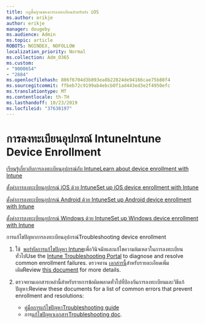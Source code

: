 ```yaml
---
title: กฎพื้นฐานของการลงทะเบียนสำหรับถัง iOS
ms.author: erikje
author: erikje
manager: dougeby
ms.audience: Admin
ms.topic: article
ROBOTS: NOINDEX, NOFOLLOW
localization_priority: Normal
ms.collection: Adm_O365
ms.custom:
- "9000654"
- "2684"
ms.openlocfilehash: 806f6704d3b893ea8b22824de94166cae75b88f4
ms.sourcegitcommit: ffbeb72c9199ab4ebcb0f1ad443ed3e2f4950efc
ms.translationtype: MT
ms.contentlocale: th-TH
ms.lasthandoff: 10/23/2019
ms.locfileid: "37638197"
---
```

# <a name="intune-device-enrollment"></a><span data-ttu-id="92919-102">การลงทะเบียนอุปกรณ์ Intune</span><span class="sxs-lookup"><span data-stu-id="92919-102">Intune Device Enrollment</span></span>

[<span data-ttu-id="92919-103">เรียนรู้เกี่ยวกับการลงทะเบียนอุปกรณ์กับ Intune</span><span class="sxs-lookup"><span data-stu-id="92919-103">Learn about device enrollment with Intune</span></span>](https://docs.microsoft.com/intune/enrollment/device-enrollment)

[<span data-ttu-id="92919-104">ตั้งค่าการลงทะเบียนอุปกรณ์ iOS ด้วย Intune</span><span class="sxs-lookup"><span data-stu-id="92919-104">Set up iOS device enrollment with Intune</span></span>](https://docs.microsoft.com/intune/enrollment/ios-enroll)

[<span data-ttu-id="92919-105">ตั้งค่าการลงทะเบียนอุปกรณ์ Android ด้วย Intune</span><span class="sxs-lookup"><span data-stu-id="92919-105">Set up Android device enrollment with Intune</span></span>](https://docs.microsoft.com/intune/android-enroll)

[<span data-ttu-id="92919-106">ตั้งค่าการลงทะเบียนอุปกรณ์ Windows ด้วย Intune</span><span class="sxs-lookup"><span data-stu-id="92919-106">Set up Windows device enrollment with Intune</span></span>](https://docs.microsoft.com/intune/windows-enroll)

<span data-ttu-id="92919-107">การแก้ไขปัญหาการลงทะเบียนอุปกรณ์</span><span class="sxs-lookup"><span data-stu-id="92919-107">Troubleshooting device enrollment</span></span>

1. <span data-ttu-id="92919-108">ใช้  [พอร์ทัลการแก้ไขปัญหา Intune](https://devicemanagement.microsoft.com/#blade/Microsoft_Intune_DeviceSettings/TroubleshootBlade)เพื่อวินิจฉัยและแก้ไขความล้มเหลวในการลงทะเบียนทั่วไป</span><span class="sxs-lookup"><span data-stu-id="92919-108">Use the [Intune Troubleshooting Portal](https://devicemanagement.microsoft.com/#blade/Microsoft_Intune_DeviceSettings/TroubleshootBlade) to diagnose and resolve common enrollment failures.</span></span> <span data-ttu-id="92919-109">ตรวจทาน [เอกสารนี้](https://docs.microsoft.com/intune/help-desk-operators)สำหรับรายละเอียดเพิ่มเติม</span><span class="sxs-lookup"><span data-stu-id="92919-109">Review [this document](https://docs.microsoft.com/intune/help-desk-operators) for more details.</span></span>

2. <span data-ttu-id="92919-110">ตรวจทานเอกสารเหล่านี้สำหรับรายการข้อผิดพลาดทั่วไปที่ป้องกันการลงทะเบียนและวิธีแก้ปัญหา:</span><span class="sxs-lookup"><span data-stu-id="92919-110">Review these documents for a list of common errors that prevent enrollment and resolutions:</span></span>
    - [<span data-ttu-id="92919-111">คู่มือการแก้ไขปัญหา</span><span class="sxs-lookup"><span data-stu-id="92919-111">Troubleshooting guide</span></span>](https://support.microsoft.com/help/4469913/troubleshooting-windows-device-enrollment-problems-in-microsoft-intune)
    - <span data-ttu-id="92919-112">การ[แก้ไขปัญหาเอกสาร](https://docs.microsoft.com/intune/troubleshoot-device-enrollment-in-intune)</span><span class="sxs-lookup"><span data-stu-id="92919-112">[Troubleshooting doc](https://docs.microsoft.com/intune/troubleshoot-device-enrollment-in-intune).</span></span>

